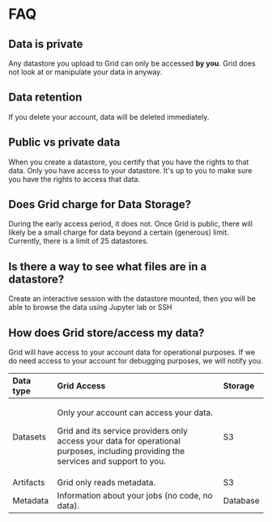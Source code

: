 # FAQ

## Data is private

Any datastore you upload to Grid can only be accessed **by you**. Grid does not look at or manipulate your data in anyway. 

## Data retention

If you delete your account, data will be deleted immediately.

## Public vs private data

When you create a datastore, you certify that you have the rights to that data. Only you have access to your datastore. It's up to you to make sure you have the rights to access that data.

## Does Grid charge for Data Storage?

During the early access period, it does not. Once Grid is public, there will likely be a small charge for data beyond a certain \(generous\) limit. Currently, there is a limit of 25 datastores.

## Is there a way to see what files are in a datastore?

Create an interactive session with the datastore mounted, then you will be able to browse the data using Jupyter lab or SSH

## How does Grid store/access my data?

Grid will have access to your account data for operational purposes. If we do need access to your account for debugging purposes, we will notify you.

<table>
  <thead>
    <tr>
      <th style="text-align:left">Data type</th>
      <th style="text-align:left">Grid Access</th>
      <th style="text-align:left">Storage</th>
    </tr>
  </thead>
  <tbody>
    <tr>
      <td style="text-align:left">Datasets</td>
      <td style="text-align:left">
        <p>Only your account can access your data.</p>
        <p>Grid and its service providers only access your data for operational purposes,
          including providing the services and support to you.</p>
      </td>
      <td style="text-align:left">S3</td>
    </tr>
    <tr>
      <td style="text-align:left">Artifacts</td>
      <td style="text-align:left">Grid only reads metadata.</td>
      <td style="text-align:left">S3</td>
    </tr>
    <tr>
      <td style="text-align:left">Metadata</td>
      <td style="text-align:left">Information about your jobs (no code, no data).</td>
      <td style="text-align:left">Database</td>
    </tr>
  </tbody>
</table>

